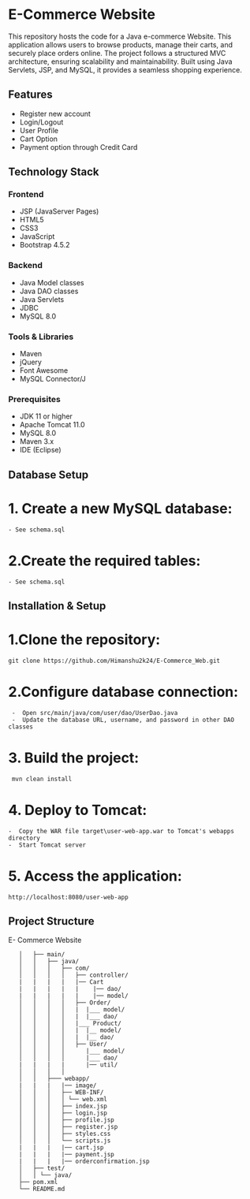 # E-Commerce Website
This repository hosts the code for a Java e-commerce Website. This application allows users to browse products, manage their carts, and securely place orders online. The project follows a structured MVC architecture, ensuring scalability and maintainability. Built using Java Servlets, JSP, and MySQL, it provides a seamless shopping experience.
## Features
- Register new account
- Login/Logout
- User Profile
- Cart Option
- Payment option through Credit Card
## Technology Stack
### Frontend
- JSP (JavaServer Pages)
- HTML5
- CSS3
- JavaScript
- Bootstrap 4.5.2
### Backend
- Java Model classes
- Java DAO classes
- Java Servlets
- JDBC
- MySQL 8.0
### Tools & Libraries
- Maven
- jQuery
- Font Awesome
- MySQL Connector/J
### Prerequisites
- JDK 11 or higher
- Apache Tomcat 11.0
- MySQL 8.0
- Maven 3.x
- IDE (Eclipse)
## Database Setup

# 1. Create a new MySQL database:
    - See schema.sql
# 2.Create the required tables:
    - See schema.sql
## Installation & Setup
# 1.Clone the repository:
    git clone https://github.com/Himanshu2k24/E-Commerce_Web.git 
# 2.Configure database connection:
     -  Open src/main/java/com/user/dao/UserDao.java 
     -  Update the database URL, username, and password in other DAO classes
# 3. Build the project:
     mvn clean install
# 4. Deploy to Tomcat:
    -  Copy the WAR file target\user-web-app.war to Tomcat's webapps directory
    -  Start Tomcat server

# 5. Access the application:
    http://localhost:8080/user-web-app 

## Project Structure

   E- Commerce Website

```   ├── src/
   │   ├── main/
   │   │   ├── java/
   │   │   │   ├── com/
   │   │   │   │   ├── controller/
   |   |   |   |   |── Cart
   |   |   |   |   |    |── dao/
   |   |   |   |   |    |── model/
   │   │   │   │   ├── Order/
   │   │   │   │   |  |___ model/
   │   │   │   │   |  |___ dao/
   │   │   │   │   |___ Product/
   │   │   │   │   |  |__ model/
   │   │   │   │   |  |__ dao/
   │   │   │   │   ├── User/
   │   │   │   │      |___ model/
   │   │   │   │      |___ dao/
   |   |   |   |      |── util/
   │   │   │   │   
   │   │   ├─── webapp/
   |   |   |   |── image/
   │   │   │   ├── WEB-INF/
   │   │   │   │ └── web.xml
   │   │   │   ├── index.jsp
   │   │   │   ├── login.jsp
   │   │   │   ├── profile.jsp
   │   │   │   ├── register.jsp
   │   │   │   ├── styles.css
   │   │   │   └── scripts.js
   |   |   |   |── cart.jsp
   |   |   |   |── payment.jsp
   |   |   |   |── orderconfirmation.jsp
   │   ├── test/
   │   │ └── java/
   ├── pom.xml
   └── README.md
